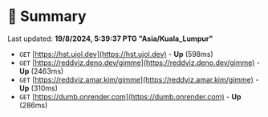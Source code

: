 # 📖 Summary
Last updated: **19/8/2024, 5:39:37 PTG "Asia/Kuala_Lumpur"**

- `GET` [https://hst.ujol.dev](https://hst.ujol.dev) - **Up** (598ms)
- `GET` [https://reddviz.deno.dev/gimme](https://reddviz.deno.dev/gimme) - **Up** (2463ms)
- `GET` [https://reddviz.amar.kim/gimme](https://reddviz.amar.kim/gimme) - **Up** (310ms)
- `GET` [https://dumb.onrender.com](https://dumb.onrender.com) - **Up** (286ms)
